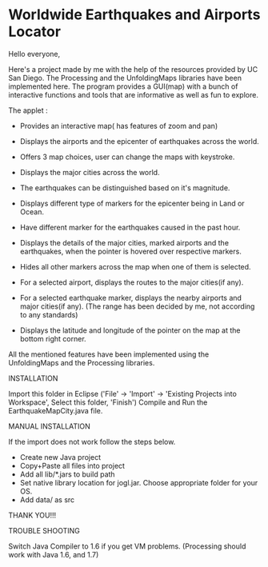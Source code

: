 Worldwide Earthquakes and Airports Locator
=========================================

Hello everyone,

Here's a project made by me with the help of the resources provided by UC San Diego. The Processing and the UnfoldingMaps libraries have been implemented here. The program provides a GUI(map) with a bunch of interactive functions and tools that are informative as well as fun to explore.



The applet :

- Provides an interactive map( has features of zoom and pan)

- Displays the airports and the epicenter of earthquakes across the world.

- Offers 3 map choices, user can change the maps with keystroke.

- Displays the major cities across the world.

- The earthquakes can be distinguished based on it's magnitude.

- Displays different type of markers for the epicenter being in Land or Ocean.

- Have different marker for the earthquakes caused in the past hour.

- Displays the details of the major cities, marked airports and the earthquakes, when the pointer is hovered over respective markers.

- Hides all other markers across the map when one of them is selected.

- For a selected airport, displays the routes to the major cities(if any).

- For a selected earthquake marker, displays the nearby airports and major cities(if any). (The range has been decided by me, not according to any standards)

- Displays the latitude and longitude of the pointer on the map at the bottom right corner.

All the mentioned features have been implemented using the UnfoldingMaps and the Processing libraries.


INSTALLATION

Import this folder in Eclipse ('File' -> 'Import' -> 'Existing Projects into
Workspace', Select this folder, 'Finish')
Compile and Run the EarthquakeMapCity.java file.


MANUAL INSTALLATION

If the import does not work follow the steps below.

- Create new Java project
- Copy+Paste all files into project
- Add all lib/*.jars to build path
- Set native library location for jogl.jar. Choose appropriate folder for your OS.
- Add data/ as src

THANK YOU!!!


TROUBLE SHOOTING

Switch Java Compiler to 1.6 if you get VM problems. (Processing should work with Java 1.6, and 1.7)




